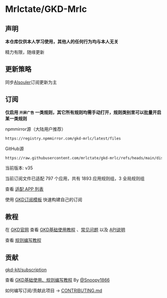 # Mrlctate/GKD-Mrlc

## 声明

**本仓库仅供本人学习使用，其他人的任何行为均与本人无关**

精力有限，随缘更新

## 更新策略

同步[AIsouler](https://github.com/AIsouler/GKD_subscription)订阅更新为主

## 订阅

**仅启用 `开屏广告` 一类规则，其它所有规则均需手动打开，规则类别里可以批量开启某一类规则**

npmmirror源（大陆用户推荐）

```txt
https://registry.npmmirror.com/gkd-mrlc/latest/files
```

GitHub源

```txt
https://raw.githubusercontent.com/mrlctate/gkd-mrlc/refs/heads/main/dist/gkd.json5
```

当前版本: v35

当前订阅文件已适配 797 个应用，共有 1893 应用规则组，3 全局规则组

查看 [适配 APP 列表](./dist/README.md)

使用 [GKD订阅模板](https://github.com/gkd-kit/subscription-template) 快速构建自己的订阅

## 教程

在 [GKD官网](https://gkd.li/) 查看 [GKD基础使用教程](https://gkd.li/guide/) 、[常见问题](https://gkd.li/guide/faq) 以及 [API说明](https://gkd.li/api/)

查看 [规则编写教程](https://github.com/Snoopy1866/blogs/blob/main/software/gkd/gkd-rule-tutorial/gkd-rule-tutorial.md) 

## 贡献

[gkd-kit/subscription](https://github.com/gkd-kit/subscription)

查看 [GKD基础使用、规则编写教程](https://github.com/Snoopy1866/blogs/tree/main/software/gkd) By [@Snoopy1866](https://github.com/Snoopy1866)

如何编写订阅/贡献此项目 -> [CONTRIBUTING.md](./CONTRIBUTING.md)
